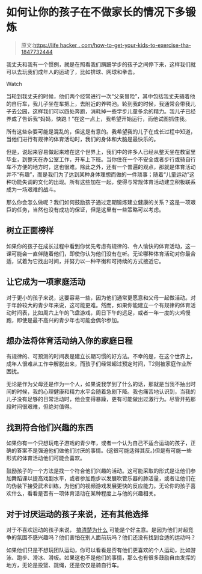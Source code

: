 # 如何让你的孩子在不做家长的情况下多锻炼

> 原文:[https://life hacker . com/how-to-get-your-kids-to-exercise-tha-1847732444](https://lifehacker.com/how-to-get-your-kids-to-exercise-more-without-being-tha-1847732444)

我丈夫和我有一个惯例，就是在照看我们蹒跚学步的孩子之间停下来，这样我们就可以去玩我们成年人的运动了，比如排球、网球和拳击。

Watch

当轮到我丈夫的时候，他们两个经常进行一次“父亲冒险”，其中包括我丈夫骑着他的自行车，我儿子坐在车把上，去附近的养鸭池。轮到我的时候，我通常会带我儿子去公园，这样我们可以四处奔跑，消耗掉一些学步儿童多余的精力。我儿子已经养成了告诉我“妈妈，快跑！”在这一点上，我希望开始运行，而他试图抓住我。

所有这些杂耍可能是混乱的，但这是有意的。我希望我的儿子在成长过程中知道，当他们进行有规律的体育活动时，我们的身体和大脑是最快乐的。

但是，说起来容易做起来难在这个世界上，我们中的许多人已经从整天坐在教室里毕业，到整天在办公室工作，开车上下班。当你住在一个不安全或者步行或骑自行车不方便的地方时，这也很难。除此之外，还有一个普遍的观点，那就是体育活动并不“有趣”，而是我们为了达到某种身体理想而做的一件琐事；随着“儿童运动”这种功能失调的文化的出现。所有这些加在一起，使得与常规体育活动建立积极联系成为一场艰难的战斗。

那么你会怎么做呢？我们如何鼓励孩子通过定期锻炼建立健康的关系？这是一项艰巨的任务，当然也没有成功的保证，但是这里有一些策略可以考虑。

## **树立正面榜样**

如果你的孩子在成长过程中看到你优先考虑有规律的、令人愉快的体育活动，这一课可能会一直伴随着他们，即使你认为他们没有在听。无论哪种体育活动对你最合适，试着为它找出时间，并努力以一种平衡和可持续的方式接近它。

## **让它成为一项家庭活动**

对于更小的孩子来说，这要容易一些，因为他们通常更愿意和父母一起做活动。对于年龄较大的青少年来说，这可能更难。然而，如果你能建立一个有规律的体育活动时间表，比如周六上午的飞盘游戏，周日下午的远足，或者一年一度的火鸡慢跑，即使是最不高兴的青少年也可能会偶尔参加。

## **想办法将体育活动纳入你的家庭日程**

有规律的、可预测的时间表是建立长期习惯的好方法。不幸的是，在这个世界上，成年人很难从工作中解脱出来，而孩子们经常超过预定时间，T2则被家庭作业所困扰。

无论是作为父母还是作为一个人，如果说我学到了什么的话，那就是当我不抽出时间的时候，我的心理健康和精力水平会随着急剧下降。我也痛苦地认识到，当我的儿子没有足够的日常活动时，他会变得暴躁，更有可能做出过激行为。尽管开拓那段时间很艰难，但绝对值得。

## **找到符合他们兴趣的东西**

如果你有一个只想玩电子游戏的青少年，或者一个认为自己不适合运动的孩子，正确的答案不是强迫他们做他们讨厌的事情。(这很可能适得其反。)但是有可能一些形式的体育活动他们可能会喜欢。

鼓励孩子的一个方法是找一个符合他们兴趣的活动。这可能采取的形式是让他们参加舞蹈课以提高戏剧水平，或者参加跑步以发展吹管乐器的肺活量，或者让他们在的伪装下接受武术训练，为他们的视频游戏发展更快的反应能力。无论你的孩子喜欢什么，看看是否有一项体育活动在某种程度上与他的兴趣相关。

## 对于讨厌运动的孩子来说，还有其他选择

对于不喜欢运动的孩子来说， [搞清楚为什么](https://kidshealth.org/en/parents/hate-sports.html) 可能是个好主意。是因为他们对超竞争的氛围不感兴趣吗？他们害怕在别人面前玩吗？他们还没有找到合适的运动吗？

如果他们只是不想玩团队运动，你可以看看是否有他们更喜欢的个人运动，比如游泳、跑步、滑冰、滑板。如果这也不是他们的事情，那么也有很多鼓励自由发挥的地方，无论是投篮、跳绳，还是仅仅是骑自行车。